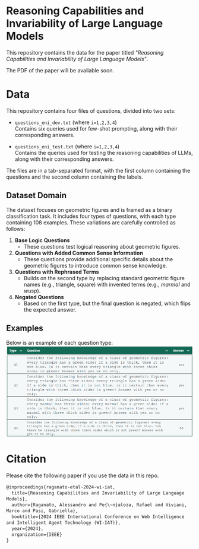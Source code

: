 # Reasoning Capabilities and Invariability of Large Language Models

This repository contains the data for the paper titled *"Reasoning Capabilities and Invariability of Large Language Models"*.

The PDF of the paper will be available soon.

# Data  

This repository contains four files of questions, divided into two sets:  

- `questions_eni_dev.txt` (where `i=1,2,3,4`)  
  Contains six queries used for few-shot prompting, along with their corresponding answers.  

- `questions_eni_test.txt` (where `i=1,2,3,4`)  
  Contains the queries used for testing the reasoning capabilities of LLMs, along with their corresponding answers.  

The files are in a tab-separated format, with the first column containing the questions and the second column containing the labels.  

## Dataset Domain  
The dataset focuses on geometric figures and is framed as a binary classification task. It includes four types of questions, with each type containing 108 examples. These variations are carefully controlled as follows:  

1. **Base Logic Questions**  
   - These questions test logical reasoning about geometric figures.
2. **Questions with Added Common Sense Information**  
   - These questions provide additional specific details about the geometric figures to introduce common sense knowledge.
3. **Questions with Rephrased Terms**  
   - Builds on the second type by replacing standard geometric figure names (e.g., triangle, square) with invented terms (e.g., *marmal* and *wusp*).
4. **Negated Questions**  
   - Based on the first type, but the final question is negated, which flips the expected answer.  

## Examples  
Below is an example of each question type:  
![Example Questions](./assets/example_questions.PNG)  

# Citation

Please cite the following paper if you use the data in this repo.

```
@inproceedings{raganato-etal-2024-wi-iat,
  title={Reasoning Capabilities and Invariability of Large Language Models},
  author={Raganato, Alessandro and Pe{\~n}aloza, Rafael and Viviani, Marco and Pasi, Gabriella},
  booktitle={2024 IEEE International Conference on Web Intelligence and Intelligent Agent Technology (WI-IAT)},
  year={2024},
  organization={IEEE}
}
```
